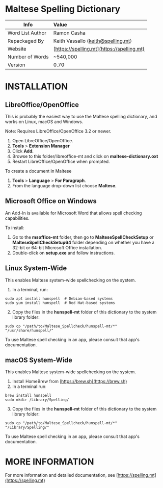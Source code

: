 Maltese Spelling Dictionary
===========================

| Info        | Value           |
| ------------- |:-------------|
| Word List Author      | Ramon Casha |
| Repackaged By      | Keith Vassallo (keith@spelling.mt)      |  
| Website | [https://spelling.mt](https://spelling.mt)      |
| Number of Words | ~540,000      |
| Version | 0.70      |

INSTALLATION
============

LibreOffice/OpenOffice
----------------------

This is probably the easiest way to use the Maltese spelling dictionary, and works on
Linux, macOS and Windows.

Note: Requires LibreOffice/OpenOffice 3.2 or newer.

1) Open LibreOffice/OpenOffice.
2) **Tools** > **Extension Manager**
3) Click **Add**.
4) Browse to this folder/libreoffice-mt and click on **maltese-dictionary.oxt**
5) Restart LibreOffice/OpenOffice when prompted.

To create a document in Maltese

1) **Tools** > **Language** > **For Paragraph**.
2) From the language drop-down list choose **Maltese**.

Microsoft Office on Windows
---------------------------

An Add-In is available for Microsoft Word that allows spell checking capabilities.

To install:

1) Go to the **msoffice-mt** folder, then go to **MalteseSpellCheckSetup** or **MalteseSpellCheckSetup64** folder depending on whether you have a 32-bit or 64-bit Microsoft Office installation.
2) Double-click on **setup.exe** and follow instructions.

Linux System-Wide
-----------------

This enables Maltese system-wide spellchecking on the system.

1) In a terminal, run:
```shell
sudo apt install hunspell  # Debian-based systems
sudo yum install hunspell  # Red Hat-based systems
```
2) Copy the files in the **hunspell-mt** folder of this dictionary to the system library folder:
```shell
sudo cp "/path/to/Maltese_Spellcheck/hunspell-mt/*" "/usr/share/hunspell/"
```
To use Maltese spell checking in an app, please consult that app's documentation.

macOS System-Wide
-----------------

This enables Maltese system-wide spellchecking on the system.

1) Install HomeBrew from [https://brew.sh](https://brew.sh)
2) In a terminal run:
```shell
brew install hunspell
sudo mkdir /Library/Spelling/
```
3) Copy the files in the **hunspell-mt** folder of this dictionary to the system library folder:
```shell
sudo cp "/path/to/Maltese_Spellcheck/hunspell-mt/*" "/Library/Spelling/"
```
To use Maltese spell checking in an app, please consult that app's documentation.


MORE INFORMATION
================

For more information and detailed documentation, see [https://spelling.mt](https://spelling.mt)
